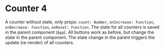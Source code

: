 # Counter 4

A counter without state, only props: `count: Number`, `onIncrease: Function`, `onDecrease: Function`, `onReset: Function`. The state for all counters is saved in the parent component (`App`). All buttons work as before, but change the state in the parent component. The state change in the parent triggers the update (re-render) of all counters.
